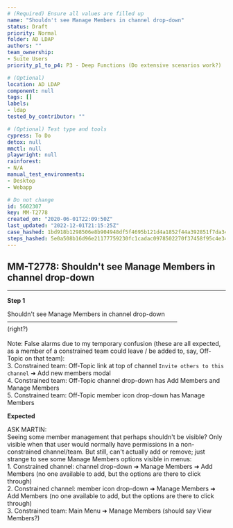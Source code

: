 ```yaml
---
# (Required) Ensure all values are filled up
name: "Shouldn't see Manage Members in channel drop-down"
status: Draft
priority: Normal
folder: AD LDAP
authors: ""
team_ownership: 
- Suite Users
priority_p1_to_p4: P3 - Deep Functions (Do extensive scenarios work?)

# (Optional)
location: AD LDAP
component: null
tags: []
labels: 
- ldap
tested_by_contributor: ""

# (Optional) Test type and tools
cypress: To Do
detox: null
mmctl: null
playwright: null
rainforest: 
- N/A
manual_test_environments: 
- Desktop
- Webapp

# Do not change
id: 5602307
key: MM-T2778
created_on: "2020-06-01T22:09:50Z"
last_updated: "2022-12-01T21:15:25Z"
case_hashed: 1bd918b1298506e8b904948df5f4695b121d4a1852f44a392851f7da34a1c5ab3daee950e85c63b399facf26f6c8af50
steps_hashed: 5e0a508b16d96e21177759230fc1cadac0978502270f37458f95c4e344ca9a43b6506dcb7e3d7fa3f87034d16ebc716e
---
```


<!-- (Auto-generated) Based on frontmatter's "key" and "name" -->

## MM-T2778: Shouldn't see Manage Members in channel drop-down

---

**Step 1**

Shouldn't see Manage Members in channel drop-down\
————————————————————————————\
(right?)\
\
Note: False alarms due to my temporary confusion (these are all expected, as a member of a constrained team could leave / be added to, say, Off-Topic on that team):\
3\. Constrained team: Off-Topic link at top of channel `Invite others to this channel` ➜ Add new members modal\
4\. Constrained team: Off-Topic channel drop-down has Add Members and Manage Members\
5\. Constrained team: Off-Topic member icon drop-down has Manage Members

**Expected**

ASK MARTIN:\
Seeing some member management that perhaps shouldn't be visible? Only visible when that user would normally have permissions in a non-constrained channel/team. But still, can't actually add or remove; just strange to see some Manage Members options visible in menus:\
1\. Constrained channel: channel drop-down ➜ Manage Members ➜ Add Members (no one available to add, but the options are there to click through)\
2\. Constrained channel: member icon drop-down ➜ Manage Members ➜ Add Members (no one available to add, but the options are there to click through)\
3\. Constrained team: Main Menu ➜ Manage Members (should say View Members?)
